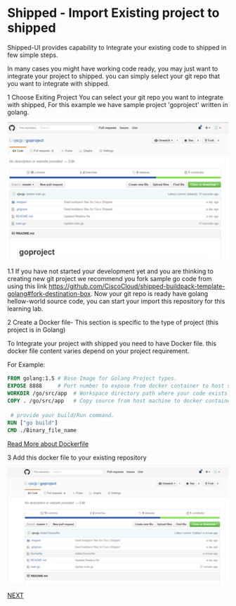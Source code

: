 # Shipped - Import Existing project to shipped
Shipped-UI provides capability to Integrate your existing code to shipped in few simple steps.

In many cases you might have working code ready, you may just want to integrate your project to shipped. you can simply select your git repo that you want to integrate with shipped.

1 Choose Exiting Project
You can select your git repo you want to integrate with shipped, For this example we have sample project 'goproject' written in golang. 

![](assets/1.PNG)

1.1 If you have not started your development yet and you are thinking to creating new git project we recommend you fork sample go code from using this link https://github.com/CiscoCloud/shipped-buildpack-template-golang#fork-destination-box. Now your git repo is ready have golang hellow-world source code, you can start your import this repository for this learning lab.

2 Create a Docker file- This section is specific to the type of project (this project is in Golang)

To Integrate your project with shipped you need to have Docker file. this docker file content varies depend on your project requirement.

For Example:
```Dockerfile
FROM golang:1.5 # Base Image for Golang Project types.
EXPOSE 8888     # Port number to expose from docker container to host server.
WORKDIR /go/src/app  # Workspace directory path where your code exists
COPY . /go/src/app   # Copy source from host machine to docker container.

 # provide your build/Run command.
RUN ["go build"]
CMD ./Binary_file_name
```

[Read More about Dockerfile](https://docs.docker.com/engine/reference/builder/)

3 Add this docker file to your existing repository

![](assets/3.PNG)


<a href="2.md">NEXT</a>
